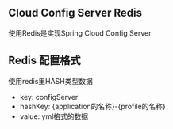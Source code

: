 Cloud Config Server Redis
----------------
使用Redis是实现Spring Cloud Config Server

## Redis 配置格式
使用redis里HASH类型数据
* key: configServer
* hashKey: {application的名称}-{profile的名称}
* value: yml格式的数据
